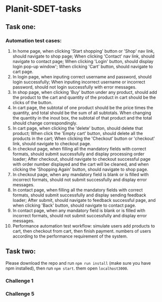 # Planit-SDET-tasks

## Task one:

### Automation test cases:
1.  In home page, when clicking 'Start shopping' button or 'Shop' nav link, should navigate to shop page; When clicking 'Contact' nav link, should navigate to contact page; When clicking 'Login' button, should display login pop-up window'; When clicking 'Cart' button, should navigate to cart page.
2.  In login page, when inputing correct username and password, should login successfully; When inputing incorrect username or incorrect password, should not login successfully with error messages.
3.  In shop page, when clicking 'Buy' button under any product, should add the product to the cart and quantity of the product in cart should be the clicks of the button.
4.  In cart page, the subtotal of one product should be the price times the quantity, and total should be the sum of all subtotals. When changing the quantity in the inout box, the subtotal of that product and the total should change correspondingly.
5.  In cart page, when clicking the 'delete' button, should delete that product; When click the 'Empty cart' button, should delete all the products in the cart; When clicking the 'Checkout' button or 'checkout' link, should navigate to checkout page.
6.  In checkout page, when filling all the mandatory fields with correct formats, should submit successfully and display processing order loader; After checkout, should navigate to checkout successful page with order number displayed and the cart will be cleaned, and when clicking the 'Shopping Again' button, should navigate to shop page.
7.  In checkout page, when any mandatory field is blank or is filled with incorrect formats, should not submit successfully and display error messages.
8.  In contact page, when filling all the mandatory fields with correct formats, should submit successfully and display sending feedback loader; After submit, should navigate to feedback successful page, and when clicking 'Back' button, should navigate to contact page.
9.  In contact page, when any mandatory field is blank or is filled with incorrect formats, should not submit successfully and display error messages.
10. Performance automation test workflow: simulate users add products to cart, then checkout from cart, then finish payment. numbers of users according to the performance requirement of the system. 

## Task two:
Please download the repo and run ```npm run install``` (make sure you have npm installed), then run ```npm start```. them open ```localhost3000```.
### Challenge 1

### Challenge 5
